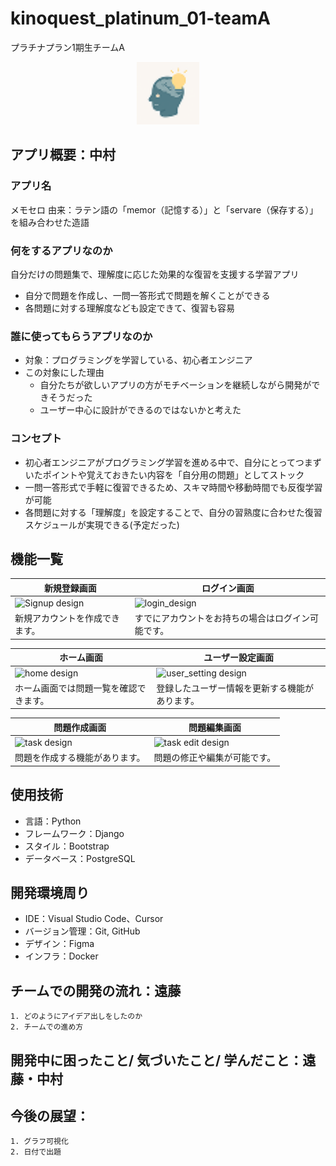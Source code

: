 # kinoquest_platinum_01-teamA
プラチナプラン1期生チームA

<div align="center">
    <img src="https://github.com/kino-quest/kinoquest_platinum_01-teamA/blob/main/static/images/favicon.png" alt="favicon" width="100" />
</div>

## アプリ概要：中村  
### アプリ名
メモセロ
由来：ラテン語の「memor（記憶する）」と「servare（保存する）」を組み合わせた造語

### 何をするアプリなのか
自分だけの問題集で、理解度に応じた効果的な復習を支援する学習アプリ
- 自分で問題を作成し、一問一答形式で問題を解くことができる
- 各問題に対する理解度なども設定できて、復習も容易
### 誰に使ってもらうアプリなのか
- 対象：プログラミングを学習している、初心者エンジニア
- この対象にした理由
    - 自分たちが欲しいアプリの方がモチベーションを継続しながら開発ができそうだった
    - ユーザー中心に設計ができるのではないかと考えた
### コンセプト
- 初心者エンジニアがプログラミング学習を進める中で、自分にとってつまずいたポイントや覚えておきたい内容を「自分用の問題」としてストック
- 一問一答形式で手軽に復習できるため、スキマ時間や移動時間でも反復学習が可能
- 各問題に対する「理解度」を設定することで、自分の習熟度に合わせた復習スケジュールが実現できる(予定だった)

## 機能一覧
| 新規登録画面 | ログイン画面 |
| - | - |
|![Signup design](https://github.com/user-attachments/assets/693cd0d3-91e6-423f-bdb0-f9f80210257d) | ![login_design](https://github.com/user-attachments/assets/265ec061-a117-40e3-b5e6-e1df9a96e1de)|
| 新規アカウントを作成できます。 | すでにアカウントをお持ちの場合はログイン可能です。 |

| ホーム画面 | ユーザー設定画面 |
| - | - |
| ![home design](https://github.com/user-attachments/assets/27776868-a91d-4bcd-8f32-aaa9455ca2cd) | ![user_setting design](https://github.com/user-attachments/assets/bcba281c-c78a-4a77-a1d3-47d8511b3661) |
| ホーム画面では問題一覧を確認できます。 | 登録したユーザー情報を更新する機能があります。 |

| 問題作成画面 | 問題編集画面 |
| - | - |
| ![task design](https://github.com/user-attachments/assets/47b810d3-c991-4e2e-8ef3-edddfc9a5620) | ![task edit design](https://github.com/user-attachments/assets/ad419c6b-5688-4f40-b1ec-3a9b5d27d98c) |
| 問題を作成する機能があります。 | 問題の修正や編集が可能です。 |

## 使用技術
- 言語：Python
- フレームワーク：Django
- スタイル：Bootstrap
- データベース：PostgreSQL
## 開発環境周り
- IDE：Visual Studio Code、Cursor
- バージョン管理：Git, GitHub
- デザイン：Figma
- インフラ：Docker
## チームでの開発の流れ：遠藤
    1. どのようにアイデア出しをしたのか
    2. チームでの進め方
## 開発中に困ったこと/ 気づいたこと/ 学んだこと：遠藤・中村
## 今後の展望：
    1. グラフ可視化
    2. 日付で出題


